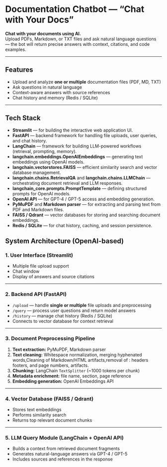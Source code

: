# Documentation Chatbot — “Chat with Your Docs”

**Chat with your documents using AI.**  
Upload PDFs, Markdown, or TXT files and ask natural language questions — the bot will return precise answers with context, citations, and code examples.

---

## Features
-  Upload and analyze **one or multiple** documentation files (PDF, MD, TXT)
-  Ask questions in natural language
- Context-aware answers with source references
-  Chat history and memory (Redis / SQLite)

---

## Tech Stack
- **Streamlit** — for building the interactive web application UI.  
- **FastAPI** — backend framework for handling file uploads, user queries, and chat history.  
- **LangChain** — framework for building LLM-powered workflows (retrieval, prompting, memory).  
- **langchain.embeddings.OpenAIEmbeddings** — generating text embeddings using OpenAI models.  
- **langchain.vectorstores.FAISS** — efficient similarity search and vector database management.  
- **langchain.chains.RetrievalQA** and **langchain.chains.LLMChain** — orchestrating document retrieval and LLM responses.  
- **langchain_core.prompts.PromptTemplate** — defining structured prompts for OpenAI models.  
- **OpenAI API** — for GPT-4 / GPT-5 access and embedding generation.  
- **PyMuPDF** and **Markdown parser** — for extracting and parsing text from PDF and Markdown files.  
- **FAISS / Qdrant** — vector databases for storing and searching document embeddings.  
- **Redis / SQLite** — for chat history, caching, and session persistence.

## System Architecture (OpenAI-based)

###  1. User Interface (Streamlit)
- Multiple file upload support  
- Chat window  
- Display of answers and source citations  

---

###  2. Backend API (FastAPI)
- `/upload` — handle **single or multiple** file uploads and preprocessing  
- `/query` — process user questions and return model answers  
- `/history` — manage chat history (Redis / SQLite)  
- Connects to vector database for context retrieval  

---

### 3. Document Preprocessing Pipeline
1. **Text extraction:** PyMuPDF, Markdown parser
2. **Text cleaning:** Whitespace normalization, merging hyphenated words,Cleaning of Markdown/HTML artifacts,removal of : headers footers, and page numbers, artifacts.
3. **Chunking:** LangChain `TextSplitter` (~1000 tokens per chunk)  
4. **Metadata enrichment:** file name, section, page reference  
5. **Embedding generation:** OpenAI Embeddings API  

---

###  4. Vector Database (FAISS / Qdrant)
- Stores text embeddings  
- Performs similarity search  
- Returns top relevant document chunks  

---

###  5. LLM Query Module (LangChain + OpenAI API)
- Builds a context from retrieved document fragments  
- Generates natural-language answers via GPT-4 / GPT-5  
- Includes sources and references in the response  




